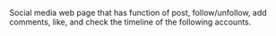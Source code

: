 Social media web page that has function of post, follow/unfollow, add comments, like, and check the timeline of the following accounts.
